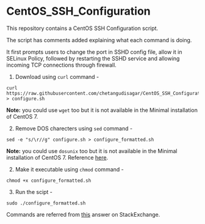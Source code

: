 # CentOS_SSH_Configuration

This repository contains a CentOS SSH Configuration script. 

The script has comments added explaining what each command is doing.

It first prompts users to change the port in SSHD config file, allow it in SELinux Policy, followed by restarting the SSHD service and allowing incoming TCP connections through firewall.


1.  Download using `curl` command -
  ```
  curl https://raw.githubusercontent.com/chetangudisagar/CentOS_SSH_Configuration/master/configure.sh > configure.sh
  ```
  **Note:** you could use `wget` too but it is not available in the Minimal installation of CentOS 7.

2. Remove DOS charecters using `sed` command -
  ```
  sed -e "s/\r//g" configure.sh > configure_formatted.sh
  ```
  **Note:** you could use `dosunix` too but it is not available in the Minimal installation of CentOS 7.
  Reference [here](https://support.microfocus.com/kb/doc.php?id=7014821).

2.  Make it executable using `chmod` command -
  ```
  chmod +x configure_formatted.sh
  ```

3.  Run the scipt -
  ```
  sudo ./configure_formatted.sh
  ```
  
  Commands are referred from [this](https://serverfault.com/a/751069) answer on StackExchange. 
